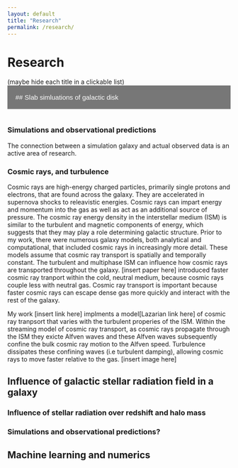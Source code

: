 ```yaml
---
layout: default
title: "Research"
permalink: /research/
---
```

<style>
.collapsible {
  background-color: #777;
  color: white;
  cursor: pointer;
  padding: 18px;
  width: 100%;
  border: none;
  text-align: left;
  outline: none;
  font-size: 15px;
}

.active, .collapsible:hover {
  background-color: #555;
}

.content {
  padding: 0 18px;
  max-height: 0;
  overflow: hidden;
  transition: max-height 0.2s ease-out;
  background-color: #f1f1f1;
}
</style>
  
# Research


(maybe hide each title in a clickable list)
<button class="collapsible"> ## Slab simluations of galactic disk </button>
<div class="content">
In principle, it is possible to set up a global simluation of a disk galaxy, including the dense disk and the surrounding medium, and test how different physics models change the resulting galaxy properties. However, this approach is computationally expensive, especially when investigating new physics. Instead, we can use a thin (2x2 kpc area) elongated (40 kpc tall) passing through the galactic disk. I conducted simulations using the magnetohydrodynamic (MHD) code FLASH. The simulations use a two-fluid coupled cosmic ray-MHD model, as shown in [insert paper here].
</div>

### Simulations and observational predictions

The connection between a simulation galaxy and actual observed data is an active area of research.


### Cosmic rays, and turbulence

Cosmic rays are high-energy charged particles, primarily single protons and electrons, that are found across the galaxy. They are accelerated in supernova shocks to releavistic energies. Cosmic rays can impart energy and momentum into the gas as well as act as an additional source of pressure. The cosmic ray energy density in the interstellar medium (ISM) is similar to the turbulent and magnetic components of energy, which suggests that they may play a role determining galactic structure. Prior to my work, there were numerous galaxy models, both analytical and computational, that included cosmic rays in increasingly more detail. These models assume that cosmic ray transport is spatially and temporally constant. The turbulent and multiphase ISM can influence how cosmic rays are transported throughout the galaxy. [insert paper here] introduced faster cosmic ray tranport within the cold, neutral medium, because cosmic rays couple less with neutral gas.  Cosmic ray transport is important because faster cosmic rays can escape dense gas more quickly and interact with the rest of the galaxy.

My work [insert link here] implments a model[Lazarian link here]  of cosmic ray tranpsort that varies with the turbulent properies of the ISM.  Within the streaming model of cosmic ray transport, as cosmic rays propagate through the ISM they exicte Alfven waves and these Alfven waves subsequently confine the bulk cosmic ray motion to the Alfven speed. Turbulence dissipates these confining waves (i.e turbulent damping), allowing cosmic rays to move faster relative to the gas. 
[insert image here]

## Influence of galactic stellar radiation field in a galaxy

### Influence of stellar radiation over redshift and halo mass

### Simulations and observational predictions?




## Machine learning and numerics


